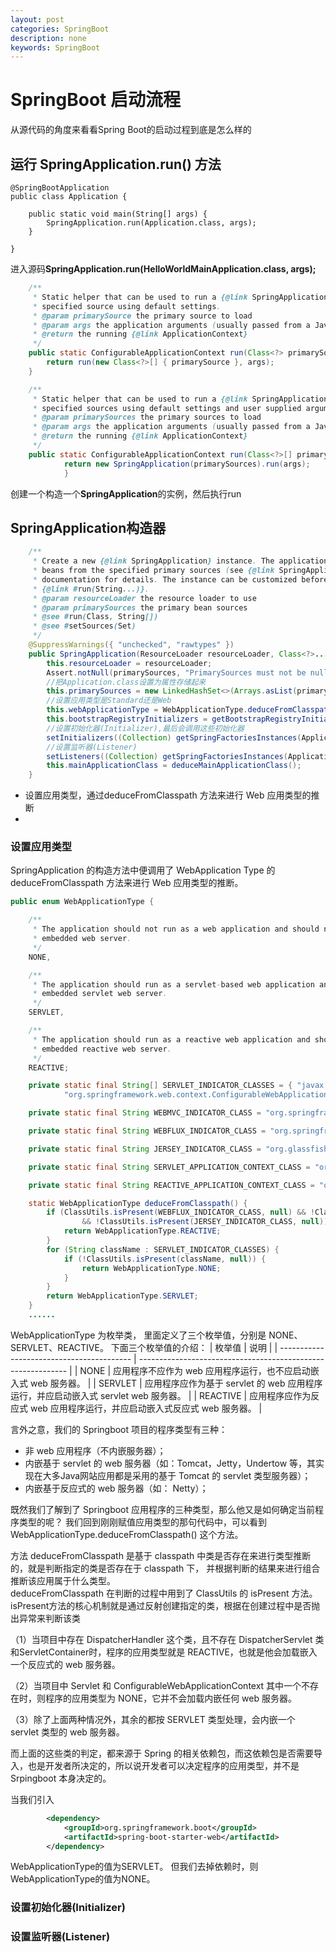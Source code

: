 ```yaml
---
layout: post
categories: SpringBoot
description: none
keywords: SpringBoot
---
```

# SpringBoot 启动流程
从源代码的角度来看看Spring Boot的启动过程到底是怎么样的


## 运行 SpringApplication.run() 方法

```
@SpringBootApplication
public class Application {

    public static void main(String[] args) {
        SpringApplication.run(Application.class, args);
    }
    
}
```
进入源码**SpringApplication.run(HelloWorldMainApplication.class, args);**

```java
	/**
	 * Static helper that can be used to run a {@link SpringApplication} from the
	 * specified source using default settings.
	 * @param primarySource the primary source to load
	 * @param args the application arguments (usually passed from a Java main method)
	 * @return the running {@link ApplicationContext}
	 */
	public static ConfigurableApplicationContext run(Class<?> primarySource, String... args) {
		return run(new Class<?>[] { primarySource }, args);
	}

    /**
     * Static helper that can be used to run a {@link SpringApplication} from the
     * specified sources using default settings and user supplied arguments.
     * @param primarySources the primary sources to load
     * @param args the application arguments (usually passed from a Java main method)
     * @return the running {@link ApplicationContext}
     */
    public static ConfigurableApplicationContext run(Class<?>[] primarySources, String[] args) {
            return new SpringApplication(primarySources).run(args);
            }   
```

创建一个构造一个**SpringApplication**的实例，然后执行run

## SpringApplication构造器

```java
	/**
	 * Create a new {@link SpringApplication} instance. The application context will load
	 * beans from the specified primary sources (see {@link SpringApplication class-level}
	 * documentation for details. The instance can be customized before calling
	 * {@link #run(String...)}.
	 * @param resourceLoader the resource loader to use
	 * @param primarySources the primary bean sources
	 * @see #run(Class, String[])
	 * @see #setSources(Set)
	 */
	@SuppressWarnings({ "unchecked", "rawtypes" })
	public SpringApplication(ResourceLoader resourceLoader, Class<?>... primarySources) {
		this.resourceLoader = resourceLoader;
		Assert.notNull(primarySources, "PrimarySources must not be null");
        //把Application.class设置为属性存储起来
		this.primarySources = new LinkedHashSet<>(Arrays.asList(primarySources));
        //设置应用类型是Standard还是Web
		this.webApplicationType = WebApplicationType.deduceFromClasspath();
		this.bootstrapRegistryInitializers = getBootstrapRegistryInitializersFromSpringFactories();
        //设置初始化器(Initializer),最后会调用这些初始化器
		setInitializers((Collection) getSpringFactoriesInstances(ApplicationContextInitializer.class));
        //设置监听器(Listener)
		setListeners((Collection) getSpringFactoriesInstances(ApplicationListener.class));
		this.mainApplicationClass = deduceMainApplicationClass();
	}
```

- 设置应用类型，通过deduceFromClasspath 方法来进行 Web 应用类型的推断
- 

### 设置应用类型

SpringApplication 的构造方法中便调用了 WebApplication Type 的deduceFromClasspath 方法来进行 Web 应用类型的推断。
```java
public enum WebApplicationType {

	/**
	 * The application should not run as a web application and should not start an
	 * embedded web server.
	 */
	NONE,

	/**
	 * The application should run as a servlet-based web application and should start an
	 * embedded servlet web server.
	 */
	SERVLET,

	/**
	 * The application should run as a reactive web application and should start an
	 * embedded reactive web server.
	 */
	REACTIVE;

	private static final String[] SERVLET_INDICATOR_CLASSES = { "javax.servlet.Servlet",
			"org.springframework.web.context.ConfigurableWebApplicationContext" };

	private static final String WEBMVC_INDICATOR_CLASS = "org.springframework.web.servlet.DispatcherServlet";

	private static final String WEBFLUX_INDICATOR_CLASS = "org.springframework.web.reactive.DispatcherHandler";

	private static final String JERSEY_INDICATOR_CLASS = "org.glassfish.jersey.servlet.ServletContainer";

	private static final String SERVLET_APPLICATION_CONTEXT_CLASS = "org.springframework.web.context.WebApplicationContext";

	private static final String REACTIVE_APPLICATION_CONTEXT_CLASS = "org.springframework.boot.web.reactive.context.ReactiveWebApplicationContext";

	static WebApplicationType deduceFromClasspath() {
		if (ClassUtils.isPresent(WEBFLUX_INDICATOR_CLASS, null) && !ClassUtils.isPresent(WEBMVC_INDICATOR_CLASS, null)
				&& !ClassUtils.isPresent(JERSEY_INDICATOR_CLASS, null)) {
			return WebApplicationType.REACTIVE;
		}
		for (String className : SERVLET_INDICATOR_CLASSES) {
			if (!ClassUtils.isPresent(className, null)) {
				return WebApplicationType.NONE;
			}
		}
		return WebApplicationType.SERVLET;
	}
	......
```
WebApplicationType 为枚举类， 里面定义了三个枚举值，分别是 NONE、SERVLET、REACTIVE。
下面三个枚举值的介绍：
| 枚举值                                  | 说明                                                         |
| ----------------------------------------- | ------------------------------------------------------------ |
| NONE	                            | 应用程序不应作为 web 应用程序运行，也不应启动嵌入式 web 服务器。 |
| SERVLET                           | 应用程序应作为基于 servlet 的 web 应用程序运行，并应启动嵌入式 servlet web 服务器。     |
| REACTIVE	                        | 应用程序应作为反应式 web 应用程序运行，并应启动嵌入式反应式 web 服务器。                                      |

言外之意，我们的 Springboot 项目的程序类型有三种：
- 非 web 应用程序（不内嵌服务器）；
- 内嵌基于 servlet 的 web 服务器（如：Tomcat，Jetty，Undertow 等，其实现在大多Java网站应用都是采用的基于 Tomcat 的 servlet 类型服务器）；
- 内嵌基于反应式的 web 服务器（如： Netty）；

既然我们了解到了 Springboot 应用程序的三种类型，那么他又是如何确定当前程序类型的呢？
我们回到刚刚赋值应用类型的那句代码中，可以看到 WebApplicationType.deduceFromClasspath() 这个方法。

方法 deduceFromClasspath 是基于 classpath 中类是否存在来进行类型推断的，就是判断指定的类是否存在于 classpath 下， 并根据判断的结果来进行组合推断该应用属于什么类型。  
deduceFromClasspath 在判断的过程中用到了 ClassUtils 的 isPresent 方法。isPresent方法的核心机制就是通过反射创建指定的类，根据在创建过程中是否抛出异常来判断该类  

（1）当项目中存在 DispatcherHandler 这个类，且不存在 DispatcherServlet 类和ServletContainer时，程序的应用类型就是 REACTIVE，也就是他会加载嵌入一个反应式的 web 服务器。

（2）当项目中 Servlet 和 ConfigurableWebApplicationContext 其中一个不存在时，则程序的应用类型为 NONE，它并不会加载内嵌任何 web 服务器。

（3）除了上面两种情况外，其余的都按 SERVLET 类型处理，会内嵌一个 servlet 类型的 web 服务器。

而上面的这些类的判定，都来源于 Spring 的相关依赖包，而这依赖包是否需要导入，也是开发者所决定的，所以说开发者可以决定程序的应用类型，并不是 Srpingboot 本身决定的。

当我们引入

```xml
        <dependency>
            <groupId>org.springframework.boot</groupId>
            <artifactId>spring-boot-starter-web</artifactId>
        </dependency>
```
WebApplicationType的值为SERVLET。
但我们去掉依赖时，则WebApplicationType的值为NONE。

### 设置初始化器(Initializer)


### 设置监听器(Listener)